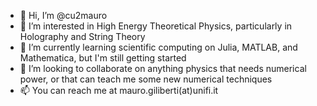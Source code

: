 - 👋 Hi, I’m @cu2mauro
- 👀 I’m interested in High Energy Theoretical Physics, particularly in Holography and String Theory
- 🌱 I’m currently learning scientific computing on Julia, MATLAB, and Mathematica, but I'm still getting started
- 💞️ I’m looking to collaborate on anything physics that needs numerical power, or that can teach me some new numerical techniques
- 📫 You can reach me at mauro.giliberti(at)unifi.it
